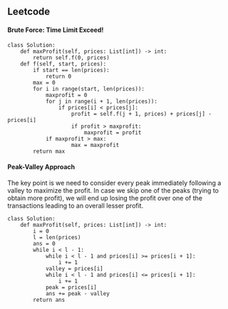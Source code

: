


## Leetcode
#### Brute Force: Time Limit Exceed!
```
class Solution:
    def maxProfit(self, prices: List[int]) -> int:
        return self.f(0, prices)
    def f(self, start, prices):
        if start == len(prices):
            return 0
        max = 0
        for i in range(start, len(prices)):
            maxprofit = 0
            for j in range(i + 1, len(prices)):
                if prices[i] < prices[j]:
                    profit = self.f(j + 1, prices) + prices[j] - prices[i]
                    if profit > maxprofit:
                        maxprofit = profit
            if maxprofit > max:
                    max = maxprofit
        return max
```

#### Peak-Valley Approach
The key point is we need to consider every peak immediately following a valley to maximize the profit. In case we skip one of the peaks (trying to obtain more profit), we will end up losing the profit over one of the transactions leading to an overall lesser profit.
```
class Solution:
    def maxProfit(self, prices: List[int]) -> int:
        i = 0
        l = len(prices)
        ans = 0
        while i < l - 1:
            while i < l - 1 and prices[i] >= prices[i + 1]:
                i += 1
            valley = prices[i]
            while i < l - 1 and prices[i] <= prices[i + 1]:
                i += 1
            peak = prices[i]
            ans += peak - valley
        return ans            
```

